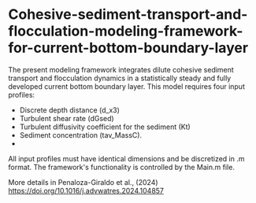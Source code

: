 # Cohesive-sediment-transport-and-flocculation-modeling-framework-for-current-bottom-boundary-layer
The present modeling framework integrates dilute cohesive sediment transport and flocculation dynamics in a statistically steady and fully developed current bottom boundary layer. This model requires four input profiles:

-	Discrete depth distance (d_x3)
-	Turbulent shear rate (dGsed)
-	Turbulent diffusivity coefficient for the sediment (Kt)
-	Sediment concentration (tav_MassC). 
-	
All input profiles must have identical dimensions and be discretized in .m format. The framework's functionality is controlled by the Main.m file. 

More details in Penaloza-Giraldo et al., (2024) https://doi.org/10.1016/j.advwatres.2024.104857
